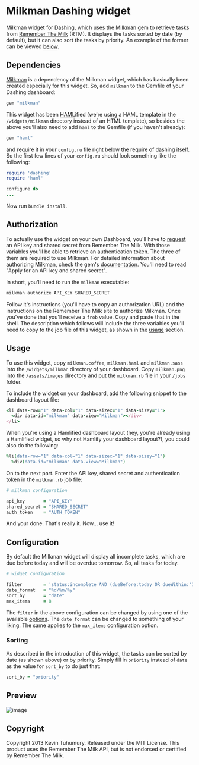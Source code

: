 # Milkman Dashing widget

Milkman widget for [Dashing](http://shopify.github.com/dashing), which uses the [Milkman](https://github.com/kevintuhumury/milkman) gem to retrieve tasks from [Remember The Milk](https://www.rememberthemilk.com/) (RTM). It displays the tasks sorted by date (by default), but it can also sort the tasks by priority. An example of the former can be viewed [below](https://github.com/kevintuhumury/dashing-milkman#preview).

## Dependencies

[Milkman](https://github.com/kevintuhumury/milkman) is a dependency of the Milkman widget, which has basically been created especially for this widget. So, add `milkman` to the Gemfile of your Dashing dashboard:

```ruby
gem "milkman"
```

This widget has been [HAML](http://haml.info/)ified (we're using a HAML template in the `/widgets/milkman` directory instead of an HTML template), so besides the above you'll also need to add `haml` to the Gemfile (if you haven't already):

```ruby
gem "haml"
```

and require it in your `config.ru` file right below the require of dashing itself. So the first few lines of your `config.ru` should look something like the following:

```ruby
require 'dashing'
require 'haml'

configure do
...
```

Now run `bundle install`.

## Authorization

To actually use the widget on your own Dashboard, you'll have to [request](https://www.rememberthemilk.com/services/api/keys.rtm) an API key and shared secret from Remember The Milk. With those variables you'll be able to retrieve an authentication token. The three of them are required to use Milkman. For detailed information about authorizing Milkman, check the gem's [documentation](https://github.com/kevintuhumury/milkman#authorize-milkman). You'll need to read "Apply for an API key and shared secret".

In short, you'll need to run the `milkman` executable:

```bash
milkman authorize API_KEY SHARED_SECRET
```

Follow it's instructions (you'll have to copy an authorization URL) and the instructions on the Remember The Milk site to authorize Milkman. Once you've done that you'll receive a `frob` value. Copy and paste that in the shell. The description which follows will include the three variables you'll need to copy to the job file of this widget, as shown in the [usage](https://github.com/kevintuhumury/dashing-milkman#usage) section.

## Usage

To use this widget, copy `milkman.coffee`, `milkman.haml` and `milkman.sass` into the `/widgets/milkman` directory of your dashboard. Copy `milkman.png` into the `/assets/images` directory and put the `milkman.rb` file in your `/jobs` folder.

To include the widget on your dashboard, add the following snippet to the dashboard layout file:

```ruby
<li data-row="1" data-col="1" data-sizex="1" data-sizey="1">
  <div data-id="milkman" data-view="Milkman"></div>
</li>
```

When you're using a Hamlified dashboard layout (hey, you're already using a Hamlified widget, so why not Hamlify your dashboard layout?), you could also do the following:

```ruby
%li(data-row="1" data-col="1" data-sizex="1" data-sizey="1")
  %div(data-id="milkman" data-view="Milkman")
```

On to the next part. Enter the API key, shared secret and authentication token in the `milkman.rb` job file:

```ruby
# milkman configuration

api_key       = "API_KEY"
shared_secret = "SHARED_SECRET"
auth_token    = "AUTH_TOKEN"
```

And your done. That's really it. Now... use it!

## Configuration

By default the Milkman widget will display all incomplete tasks, which are due before today and will be overdue tomorrow. So, all tasks for today.

```ruby
# widget configuration

filter        = 'status:incomplete AND (dueBefore:today OR dueWithin:"1 day of today")'
date_format   = "%d/%m/%y"
sort_by       = "date"
max_items     = 8
```

The `filter` in the above configuration can be changed by using one of the available [options](https://www.rememberthemilk.com/help/?ctx=basics.search.advanced). The `date_format` can be changed to something of your liking. The same applies to the `max_items` configuration option.

### Sorting

As described in the introduction of this widget, the tasks can be sorted by date (as shown above) or by priority. Simply fill in `priority` instead of `date` as the value for `sort_by` to do just that:

```ruby
sort_by = "priority"
```

## Preview

![image](https://f.cloud.github.com/assets/412952/778301/b6b622aa-e9ac-11e2-9d5e-8184a47c4107.png)

## Copyright

Copyright 2013 Kevin Tuhumury. Released under the MIT License. This product uses the Remember The Milk API, but is not endorsed or certified by Remember The Milk.
